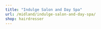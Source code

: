 ```yaml
---
title: "Indulge Salon and Day Spa"
url: /midland/indulge-salon-and-day-spa/
shop: hairdresser
---
```

